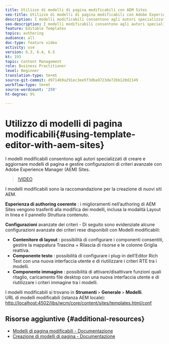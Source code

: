 ```yaml
---
title: Utilizzo di modelli di pagina modificabili con AEM Sites
seo-title: Utilizzo di modelli di pagina modificabili con Adobe Experience Manager Sites
description: I modelli modificabili consentono agli autori specializzati di creare e aggiornare modelli di pagina e gestire configurazioni di policy avanzate con AEM Sites.
seo-description: I modelli modificabili consentono agli autori specializzati di creare e aggiornare modelli di pagina e gestire configurazioni di criteri avanzate con Adobe Experience Manager Sites.
feature: Editable Templates
topics: authoring
audience: all
doc-type: feature video
activity: use
version: 6.3, 6.4, 6.5
kt: 193
topic: Content Management
role: Business Practitioner
level: Beginner
translation-type: tm+mt
source-git-commit: d9714b9a291ec3ee5f3dba9723de72bb120d2149
workflow-type: tm+mt
source-wordcount: '259'
ht-degree: 9%

---
```



# Utilizzo di modelli di pagina modificabili{#using-template-editor-with-aem-sites}

I modelli modificabili consentono agli autori specializzati di creare e aggiornare modelli di pagina e gestire configurazioni di criteri avanzate con Adobe Experience Manager (AEM) Sites.

>[!VIDEO](https://video.tv.adobe.com/v/326784/?quality=12&learn=on)

I modelli modificabili sono la raccomandazione per la creazione di nuovi siti AEM.

**Esperienza di authoring coerente** : i miglioramenti nell’authoring di AEM Sites vengono trasferiti alla modifica dei modelli, inclusa la modalità Layout in linea e il pannello Struttura contenuto.

**Configurazioni**  avanzate dei criteri - Di seguito sono evidenziate alcune configurazioni avanzate dei criteri rese disponibili con Modelli modificabili:

* **Contenitore di layout** : possibilità di configurare i componenti consentiti, gestire la mappatura Trascina + Rilascia di risorse e le colonne Griglia reattiva.
* **Componente testo** : possibilità di configurare i plug-in dell’Editor Rich Text con una nuova interfaccia utente e di riutilizzare i criteri RTE tra i modelli.
* **Componente immagine** : possibilità di attivare/disattivare funzioni quali ritaglio, caricamento file desktop con una nuova interfaccia utente e di riutilizzare i criteri immagine tra i modelli.

I modelli modificabili si trovano in **Strumenti** `>` **Generale** `>` **Modelli**.\
URL di modelli modificabili (istanza AEM locale): [http://localhost:4502/libs/wcm/core/content/sites/templates.html/conf](http://localhost:4502/libs/wcm/core/content/sites/templates.html/conf)

## Risorse aggiuntive {#additional-resources}

* [Modelli di pagina modificabili - Documentazione](https://docs.adobe.com/content/help/it-IT/experience-manager-65/developing/platform/templates/page-templates-editable.html)
* [Creazione di modelli di pagina - Documentazione](https://docs.adobe.com/content/help/en/experience-manager-65/authoring/siteandpage/templates.html)
